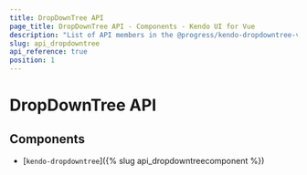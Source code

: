 ```yaml
---
title: DropDownTree API
page_title: DropDownTree API - Components - Kendo UI for Vue
description: "List of API members in the @progress/kendo-dropdowntree-vue-wrapper package, part of Kendo UI for Vue."
slug: api_dropdowntree
api_reference: true
position: 1
---
```


# DropDownTree API

## Components

* [`kendo-dropdowntree`]({% slug api_dropdowntreecomponent %})